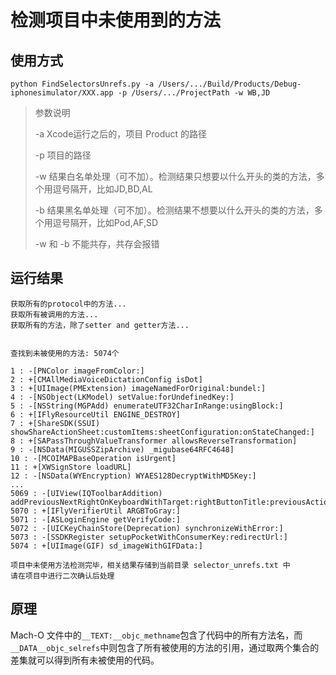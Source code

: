 # 检测项目中未使用到的方法

## 使用方式

```
python FindSelectorsUnrefs.py -a /Users/.../Build/Products/Debug-iphonesimulator/XXX.app -p /Users/.../ProjectPath -w WB,JD
```

> 参数说明
>
>  -a Xcode运行之后的，项目 Product 的路径
>
>  -p 项目的路径
>
>  -w 结果白名单处理（可不加）。检测结果只想要以什么开头的类的方法，多个用逗号隔开，比如JD,BD,AL
>
>  -b 结果黑名单处理（可不加）。检测结果不想要以什么开头的类的方法，多个用逗号隔开，比如Pod,AF,SD
>
>  -w 和 -b 不能共存，共存会报错

## 运行结果

```
获取所有的protocol中的方法...
获取所有被调用的方法...
获取所有的方法，除了setter and getter方法...


查找到未被使用的方法: 5074个

1 : -[PNColor imageFromColor:]
2 : +[CMAllMediaVoiceDictationConfig isDot]
3 : +[UIImage(PMExtension) imageNamedForOriginal:bundel:]
4 : -[NSObject(LKModel) setValue:forUndefinedKey:]
5 : -[NSString(MGPAdd) enumerateUTF32CharInRange:usingBlock:]
6 : +[IFlyResourceUtil ENGINE_DESTROY]
7 : +[ShareSDK(SSUI) showShareActionSheet:customItems:sheetConfiguration:onStateChanged:]
8 : +[SAPassThroughValueTransformer allowsReverseTransformation]
9 : -[NSData(MIGUSSZipArchive) _migubase64RFC4648]
10 : -[MCOIMAPBaseOperation isUrgent]
11 : +[XWSignStore loadURL]
12 : -[NSData(WYEncryption) WYAES128DecryptWithMD5Key:]
...
5069 : -[UIView(IQToolbarAddition) addPreviousNextRightOnKeyboardWithTarget:rightButtonTitle:previousAction:nextAction:rightButtonAction:]
5070 : +[IFlyVerifierUtil ARGBToGray:]
5071 : -[ASLoginEngine getVerifyCode:]
5072 : -[UICKeyChainStore(Deprecation) synchronizeWithError:]
5073 : -[SSDKRegister setupPocketWithConsumerKey:redirectUrl:]
5074 : +[UIImage(GIF) sd_imageWithGIFData:]

项目中未使用方法检测完毕，相关结果存储到当前目录 selector_unrefs.txt 中
请在项目中进行二次确认后处理
```

## 原理

Mach-O 文件中的`__TEXT:__objc_methname`包含了代码中的所有方法名，而`__DATA__objc_selrefs`中则包含了所有被使用的方法的引用，通过取两个集合的差集就可以得到所有未被使用的代码。